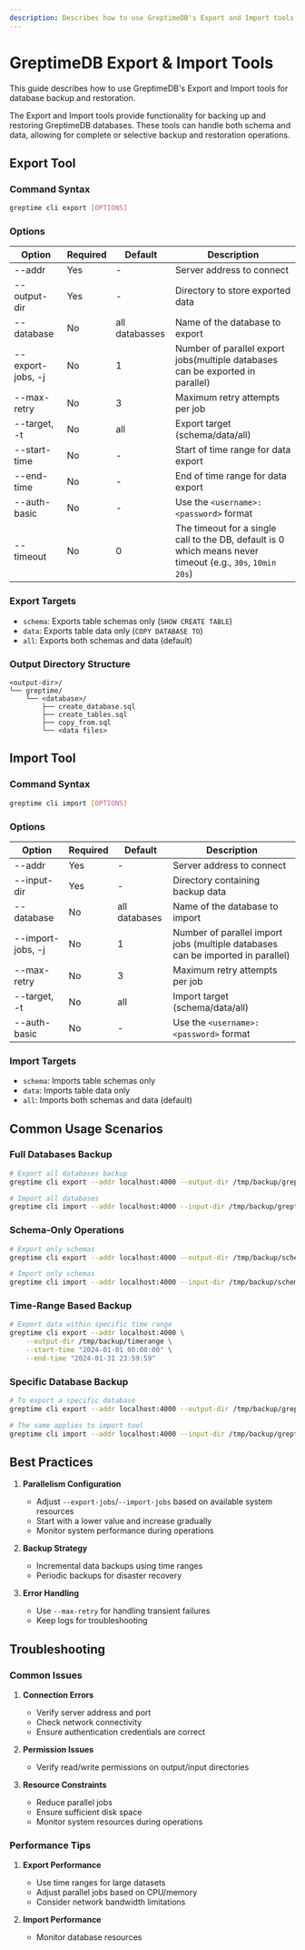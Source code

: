 ```yaml
---
description: Describes how to use GreptimeDB's Export and Import tools for database backup and restoration, including command syntax, options, usage scenarios, best practices, troubleshooting, and performance tips.
---
```


# GreptimeDB Export & Import Tools

This guide describes how to use GreptimeDB's Export and Import tools for database backup and restoration.


The Export and Import tools provide functionality for backing up and restoring GreptimeDB databases. These tools can handle both schema and data, allowing for complete or selective backup and restoration operations.

## Export Tool

### Command Syntax
```bash
greptime cli export [OPTIONS]
```

### Options
| Option | Required | Default | Description |
|--------|----------|---------|-------------|
| --addr | Yes | - | Server address to connect |
| --output-dir | Yes | - | Directory to store exported data |
| --database | No | all databasses | Name of the database to export |
| --export-jobs, -j | No | 1 | Number of parallel export jobs(multiple databases can be exported in parallel) |
| --max-retry | No | 3 | Maximum retry attempts per job |
| --target, -t | No | all | Export target (schema/data/all) |
| --start-time | No | - | Start of time range for data export |
| --end-time | No | - | End of time range for data export |
| --auth-basic | No | - | Use the `<username>:<password>` format |
| --timeout | No | 0 | The timeout for a single call to the DB, default is 0 which means never timeout (e.g., `30s`, `10min 20s`) |

### Export Targets
- `schema`: Exports table schemas only (`SHOW CREATE TABLE`)
- `data`: Exports table data only (`COPY DATABASE TO`)
- `all`: Exports both schemas and data (default)

### Output Directory Structure
```
<output-dir>/
└── greptime/
    └── <database>/
        ├── create_database.sql
        ├── create_tables.sql
        ├── copy_from.sql
        └── <data files>
```

## Import Tool

### Command Syntax
```bash
greptime cli import [OPTIONS]
```

### Options
| Option | Required | Default | Description |
|--------|----------|---------|-------------|
| --addr | Yes | - | Server address to connect |
| --input-dir | Yes | - | Directory containing backup data |
| --database | No | all databases | Name of the database to import |
| --import-jobs, -j | No | 1 | Number of parallel import jobs (multiple databases can be imported in parallel) |
| --max-retry | No | 3 | Maximum retry attempts per job |
| --target, -t | No | all | Import target (schema/data/all) |
| --auth-basic | No | - | Use the `<username>:<password>` format |

### Import Targets
- `schema`: Imports table schemas only
- `data`: Imports table data only
- `all`: Imports both schemas and data (default)

## Common Usage Scenarios

### Full Databases Backup
```bash
# Export all databases backup
greptime cli export --addr localhost:4000 --output-dir /tmp/backup/greptimedb

# Import all databases
greptime cli import --addr localhost:4000 --input-dir /tmp/backup/greptimedb
```

### Schema-Only Operations
```bash
# Export only schemas
greptime cli export --addr localhost:4000 --output-dir /tmp/backup/schemas --target schema

# Import only schemas
greptime cli import --addr localhost:4000 --input-dir /tmp/backup/schemas --target schema
```

### Time-Range Based Backup
```bash
# Export data within specific time range
greptime cli export --addr localhost:4000 \
    --output-dir /tmp/backup/timerange \
    --start-time "2024-01-01 00:00:00" \
    --end-time "2024-01-31 23:59:59"
```

### Specific Database Backup
```bash
# To export a specific database
greptime cli export --addr localhost:4000 --output-dir /tmp/backup/greptimedb --database '{my_database_name}'

# The same applies to import tool
greptime cli import --addr localhost:4000 --input-dir /tmp/backup/greptimedb --database '{my_database_name}'
```

## Best Practices

1. **Parallelism Configuration**
   - Adjust `--export-jobs`/`--import-jobs` based on available system resources
   - Start with a lower value and increase gradually
   - Monitor system performance during operations

2. **Backup Strategy**
   - Incremental data backups using time ranges
   - Periodic backups for disaster recovery

3. **Error Handling**
   - Use `--max-retry` for handling transient failures
   - Keep logs for troubleshooting

## Troubleshooting

### Common Issues

1. **Connection Errors**
   - Verify server address and port
   - Check network connectivity
   - Ensure authentication credentials are correct

2. **Permission Issues**
   - Verify read/write permissions on output/input directories

3. **Resource Constraints**
   - Reduce parallel jobs
   - Ensure sufficient disk space
   - Monitor system resources during operations

### Performance Tips

1. **Export Performance**
   - Use time ranges for large datasets
   - Adjust parallel jobs based on CPU/memory
   - Consider network bandwidth limitations

2. **Import Performance**
   - Monitor database resources
